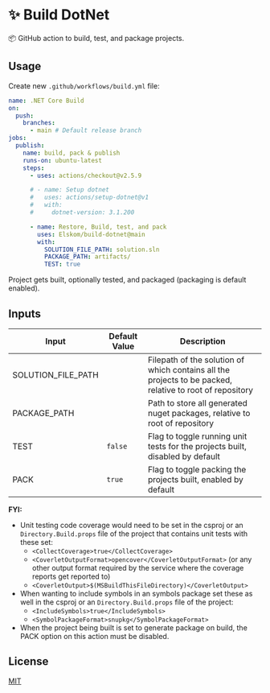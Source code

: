 # ✨ Build DotNet
📦 GitHub action to build, test, and package projects.

## Usage
Create new `.github/workflows/build.yml` file:

```yml
name: .NET Core Build
on:
  push:
    branches:
      - main # Default release branch
jobs:
  publish:
    name: build, pack & publish
    runs-on: ubuntu-latest
    steps:
      - uses: actions/checkout@v2.5.9

      # - name: Setup dotnet
      #   uses: actions/setup-dotnet@v1
      #   with:
      #     dotnet-version: 3.1.200

      - name: Restore, Build, test, and pack
        uses: Elskom/build-dotnet@main
        with:
          SOLUTION_FILE_PATH: solution.sln
          PACKAGE_PATH: artifacts/
          TEST: true
```

Project gets built, optionally tested, and packaged (packaging is default enabled).

## Inputs

Input | Default Value | Description
--- | --- | ---
SOLUTION_FILE_PATH | | Filepath of the solution of which contains all the projects to be packed, relative to root of repository
PACKAGE_PATH | | Path to store all generated nuget packages, relative to root of repository
TEST | `false` | Flag to toggle running unit tests for the projects built, disabled by default
PACK | `true` | Flag to toggle packing the projects built, enabled by default

**FYI:**
- Unit testing code coverage would need to be set in the csproj or an ``Directory.Build.props`` file of the project that contains unit tests with these set:
  - ``<CollectCoverage>true</CollectCoverage>``
  - ``<CoverletOutputFormat>opencover</CoverletOutputFormat>`` (or any other output format required by the service where the coverage reports get reported to)
  - ``<CoverletOutput>$(MSBuildThisFileDirectory)</CoverletOutput>``
- When wanting to include symbols in an symbols package set these as well in the csproj or an ``Directory.Build.props`` file of the project:
  - ``<IncludeSymbols>true</IncludeSymbols>``
  - ``<SymbolPackageFormat>snupkg</SymbolPackageFormat>``
- When the project being built is set to generate package on build, the PACK option on this action must be disabled.

## License
[MIT](LICENSE)
